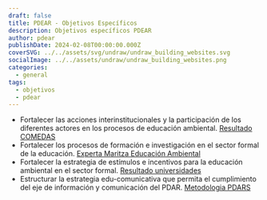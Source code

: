 ```yaml
---
draft: false
title: PDEAR - Objetivos Específicos
description: Objetivos específicos PDEAR
author: pdear
publishDate: 2024-02-08T00:00:00.000Z
coverSVG: ../../assets/svg/undraw/undraw_building_websites.svg
socialImage: ../../assets/undraw/undraw_building_websites.png
categories:
  - general
tags:
  - objetivos
  - pdear
---
```


- Fortalecer las acciones interinstitucionales y la participación de los diferentes actores en los procesos de educación ambiental. <a href="https://www.youtube.com/watch?v=91q2wN7Pqrg" target="_blank">Resultado COMEDAS</a>
- Fortalecer los procesos de formación e investigación en el sector formal de la educación. <a href="https://www.youtube.com/watch?v=jJwjgtru75k" target="_blank">Experta Maritza Educación Ambiental</a>
- Fortalecer la estrategia de estímulos e incentivos para la educación ambiental en el sector formal. <a href="https://www.youtube.com/watch?v=VrZQqs2yL7g" target="_blank">Resultado universidades</a>
- Estructurar la estrategia edu-comunicativa que permita el cumplimiento del eje de información y comunicación del PDAR. <a href="https://www.youtube.com/watch?v=e4QUwoCq4fI" target="_blank">Metodologia PDARS</a>